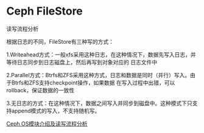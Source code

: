 # Ceph FileStore

读写流程分析

根据日志的不同，FileStore有三种写的方式：

1.Writeahead方式：一般xfs采用这种日志，在这种情况下，数据先写入日志，并等待日志同步到日志磁盘上，然后再写到对象对应的
日志文件中

2.Parallel方式：Btrfs和ZFS采用这种方式，日志和数据是同时（并行）写入。由于Btrfs和ZFS支持checkpoint操作，如果数据
在写入过程中出错，可以rollback，保证数据的一致性

3.无日志的方式：在这种情况下，数据之间写入并同步到磁盘中。这种模式下只支持append模式的写入，不支持随机写。

[Ceph OS模块介绍及读写流程分析](http://www.voidcn.com/blog/changtao381/article/p-4364519.html)